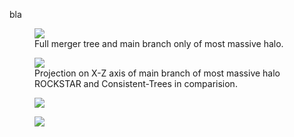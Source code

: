 bla
<figure>
  <img src="{{ site.baseurl }}/plots/2021-03-03_MB-TreeID79509.png">
  <figcaption>Full merger tree and main branch only of most massive halo.
  </figcaption>
</figure>


<figure>
  <img src="{{ site.baseurl }}/plots/2021-03-03_RS_vs_CT.png">
  <figcaption>Projection on X-Z axis of main branch of most massive halo ROCKSTAR and Consistent-Trees in comparision.
  </figcaption>
</figure>


<figure>
  <img src="{{ site.baseurl }}/plots/2021-03-03_MB-TreeID79509_delta.png">
  <figcaption>
  </figcaption>
</figure>

<figure>
  <img src="{{ site.baseurl }}/plots/2021-03-03_TreeID3_delta.png">
  <figcaption>
  </figcaption>
</figure>
